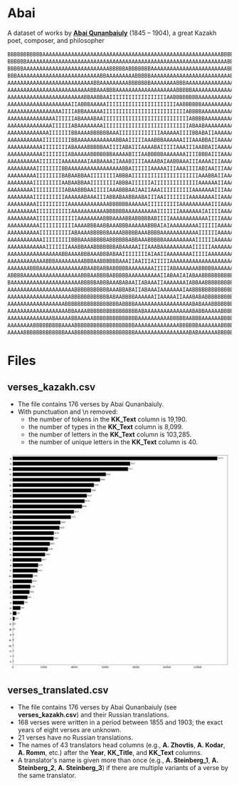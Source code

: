 # Abai
A dataset of works by **[Abai Qunanbaiuly](https://en.wikipedia.org/wiki/Abai_Qunanbaiuly)** (1845 – 1904), a great Kazakh poet, composer, and philosopher
```
BBBBBBBBBBBAAAAAAAAAAAAAAAAAAAAAAAAAAAAAAAAAAAAAAAAAAAAAAAAAAAAAAAABBBBBBBBBBBBB
BBBBBBAAAAAAAAAAAAAAAAAAAAAAAAAAAAAAAAAAAAAAAAAAAAAAAAAAAAAAAAAAAAAAABBBBBBBBBBB
BBBBBAAAAAAAAAAAAAAAAAAAAAAAAAAABBBBBABBBBBBBAAAAAAAAAAAAAAAAAAAAAAAABBBBBBBBBBB
BBBAAAAAAAAAAAAAAAAAAAAAAAAAABBAAAAAAAAABBBBBAAAAAAAAAAAAAAAAAAAAAAAAABBBBBBBBBB
AAAAAAAAAAAAAAAAAAAAAAAAAAABBAAAAAAAAABBBBBBBAAAAAAAABBBAAAAAAAAAAAAAAAABBBBBBBB
AAAAAAAAAAAAAAAAAAAAAAAAAABBAAABBBAAAAAAAAAAAAAAAAAAABBBBBAAAAAAAAAAAAAAAABBBBBB
AAAAAAAAAAAAAAAAAAAAAAAABBAABBAAIIIIIIIIIIIIIIIIIIAABBBBBBBBAAAAAAAAAAAAAAAABBBB
AAAAAAAAAAAAAAAAAAAAIIABBBAAAAAIIIIIIIIIIIIIIIIIIIIIIAABBBBBBAAAAAAAAAAAAAAAABBB
AAAAAAAAAAAAAAAAAIIIIABBAAAAAAIIIIIIIIIIIIIIIIIIIIIIIIIIABBBBAAAAAAAAAAAAAAAAABB
AAAAAAAAAAAAAAAIIIIIIABAAAABAAIIIIIIIIIIIIIIIIIIIIIIIIIIIABBBBAAAAAAAAAAAAAAAAAB
AAAAAAAAAAAAAAIIIIIIABAAAAAAAAIIIIIIIIIIIIIIIIIIIIIIIIIIIABAABAAAAAAAAAAAAAAAAAA
AAAAAAAAAAAAAIIIIIIIBBAAAABBBBBBAAAIIIIIIIIIIIIIAAAAAAIIIIBBABAIIAAAAAAAAAAAAAAA
AAAAAAAAAAAIIIIIIIIIBBAAAAAAAAAAAABBAAIIIIIAAABBBAAAAAAIIIAAABBAIIAAAAAAAAAAAAAA
AAAAAAAAAAAIIIIIIIIABAAAABBBBBAAIIIIABAIIIAAAABAIIIIIAAAIIIAABBAIIAAAAAAAAAAAAAA
AAAAAAAAAAAIIIIIIIIABAAAAABBBBBBBAAAAABIIIAABBBBBAAAAAAAIIIIBBBAIIIAAAAAAAAAAAAA
AAAAAAAAAAIIIIIIIAAAAAAAAIAABAAAAIIAAABIIIIAAAABAIAABBAAAIIIAAAAIIIAAAAAAAAAAAAA
AAAAAAAAAIIIIIIIIBBAAAAAAAAAAAAAAAAABBAIIIIIIAAAAAIIIAAAIIIIABIAAIIIAAAAAAAAAAAA
AAAAAAAAAIIIIIIIIBABAABBAAIIIIIIIIABBBAIIIIIIIIIIIIIIIIIIIIIAAABBAIIAAAAAAAAAAAA
AAAAAAAAIIIIIIIIIAABAABBAAIIIIIIIIABBBAIIIIIIAIIIIIIIIIIIIIIAAAAAAIIAAAAAAAAAAAA
AAAAAAAAIIIIIIIIIIABAABBBAAIIIIIAAABBBAAIAAIIAAAIIIIIIIIIIAAAAAAAIIIAAAAAAAAAAAA
AAAAAAAAIIIIIIIIIIAAAAAABAAAIIIABBABAABBAABAIIIAAIIIIIIIIAAAAAAAAIIAAAAAAAAAAAAA
AAAAAAAAAIIIIIIIIIIAAAAAAAAAAAAABBBBBBAAAAAAIIIIIIIIIIAAAAAAAAAAIIIAAAAAAAAAAAAA
AAAAAAAAAIIIIIIIIIIIAAAAAAAAAAABBBBBBAAAAAAAAAAIIIIIIIAAAAAAAIAIIIIAAAAAAAAAAAAA
AAAAAAAAAIIIIIIIIIIIIIAAAAAAAABBBAAAABBABBBBBABIIIIAAAAAAAAAAAAIIIIAAAAAAAAAAAAA
AAAAAAAAAAIIIIIIIIIIIAAAABBBAABBAAABBBAAAAAABBBAIAIAAAAAAAAAIIIIIIAAAAAAAAAAAAAA
AAAAAAAAAAIIIIIIIIIIABAAAABBBBBBAAAABBBBBAAABBBBAAAAAAAAAAAAIIIIIIAAAAAAAAAAAAAA
AAAAAAAAAAAIIIIIIIIIBBBAAABBBBBABBBBBBABBAAABBBBBAAAAAAAAAAIIIIIIAAAAAAAAAAAAAAA
AAAAAAAAAAAAIIIIIIIAAABBAAABBBBBBBABAAAAAIIIAAABAAAAAAAAAAIIIIIIAAAAAAAAAAAAAAAA
AAAAAAAAAAAAAAAAABBAAAABBBAAABBBABAAIIIIIIIIAIAAIIAAAAAAAAIIIIIAAAAAAAAAAAAAAAAB
AAAAAAAAAAAABBBAAAAAAAAABBBAABBBBBBAAAIIAAIIIAIIIIIAAAAAAAAAAAAAAAAAAAAAAAAAAAAB
AAAAAAABBBAAAAAAAAAAAAAABAABBABBABBBBBAAAAAAAAIIIIIABAAAAAAABBBBBAAAAAAAAAAAAABB
ABBBBAAAAAAAAAAAAAAAAAABBBAABBBBABBBBBAAAAAAAAAAIIABAAIAIABAABBBBBBBBBBBBBAAABBB
BAAAAAAAAAAAAAAAAAAAAAABBBBBABBBAAABABAAIIABAAAIIAAAAAAAIABBAABBBBBBBBBBBBBBBBBB
AAAAAAAAAAAAAAAAAAAAABBBBBBBBBBBAAABBABAIIABAAAIAAAAAAAIAABBBBBBBBBBBBBBBBBBBBBB
AAAAAAAAAAAAAAAAAAAABBBBBBBBBBBBABAABBBBAAAAAAIIAAAAAIIAAABABABBBBBBBBBBBBBBBBBB
AAAAAAAAAAAAAAAAAABBBBBBBBBBBBBBBBBABBBBAAAAAAAAAAAAAAAAAABABAAABBBBBBBBBBBBBBBB
AAAAAAAAAAAAAAAAAAABBAAAABBBBBBBBBBBBBBBBABAAAAAAAAAAAAAAABABBAAAAABBBBBBBBBBBBB
AAAAAAAAAAAAAABAAAAABBAAAAABBBBBBBBBBBBBBAAAAAAAAAABBBBBAABBBAAAAAABBBBBBBBBBBBB
AAAAAAAABBBBBBBBBAAAABBBBBBBBBBBBBBBBBBBAAAAAAAAAAAAAABBBBBBAAAAAAABBBBBBBBBBBBB
AAAAABBBBBBBBBBBBBAAABBBBBBBBBBBBBBBBBBBAAAAAAAAAAAAAAAAABABAAAAAABBBBBBBBBBBBBB
```
# Files

 ## verses_kazakh.csv
 - The file contains 176 verses by Abai Qunanbaiuly.
 - With punctuation and \n removed:
   - the number of tokens in the **KK_Text** column is 19,190.
   - the number of types in the **KK_Text** column is 8,099.
   - the number of letters in the **KK_Text** column is 103,285.
   - the number of unique letters in the **KK_Text** column is 40.
 
 ![The frequency of letters in Abai's verses.](images/verses_letter_frequency.png)
 
  ## verses_translated.csv
 - The file contains 176 verses by Abai Qunanbaiuly (see **verses_kazakh.csv**) and their Russian translations.
 - 168 verses were written in a period between 1855 and 1903; the exact years of eight verses are unknown.
 - 21 verses have no Russian translations.
 - The names of 43 translators head columns (e.g., **A. Zhovtis**,	**A. Kodar**,	**A. Romm**, etc.) after the **Year**, **KK_Title**, and **KK_Text** columns.
 - A translator's name is given more than once (e.g., **A. Steinberg_1**,	**A. Steinberg_2**,	**A. Steinberg_3**) if there are multiple variants of a verse by the same translator.
